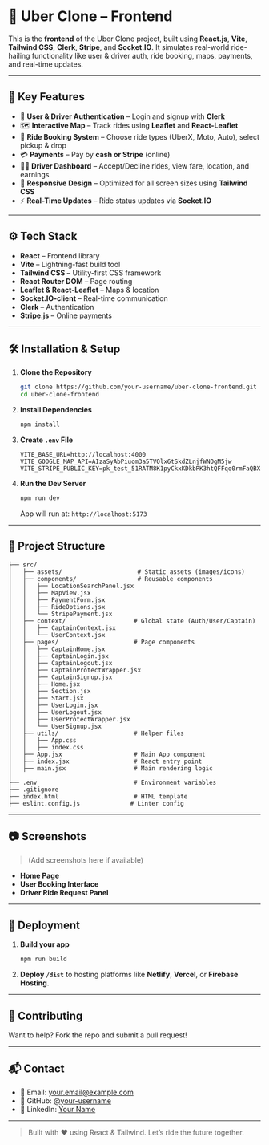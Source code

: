 # 🚗 Uber Clone – Frontend

This is the **frontend** of the Uber Clone project, built using **React.js**, **Vite**, **Tailwind CSS**, **Clerk**, **Stripe**, and **Socket.IO**. It simulates real-world ride-hailing functionality like user & driver auth, ride booking, maps, payments, and real-time updates.

---

## 🌟 Key Features

- 🔐 **User & Driver Authentication** – Login and signup with **Clerk**  
- 🗺 **Interactive Map** – Track rides using **Leaflet** and **React-Leaflet**  
- 🚕 **Ride Booking System** – Choose ride types (UberX, Moto, Auto), select pickup & drop  
- 💳 **Payments** – Pay by **cash or Stripe** (online)  
- 👨‍✈️ **Driver Dashboard** – Accept/Decline rides, view fare, location, and earnings  
- 📱 **Responsive Design** – Optimized for all screen sizes using **Tailwind CSS**  
- ⚡ **Real-Time Updates** – Ride status updates via **Socket.IO**

---

## ⚙️ Tech Stack

- **React** – Frontend library  
- **Vite** – Lightning-fast build tool  
- **Tailwind CSS** – Utility-first CSS framework  
- **React Router DOM** – Page routing  
- **Leaflet & React-Leaflet** – Maps & location  
- **Socket.IO-client** – Real-time communication  
- **Clerk** – Authentication  
- **Stripe.js** – Online payments

---

## 🛠 Installation & Setup

1. **Clone the Repository**
   ```bash
   git clone https://github.com/your-username/uber-clone-frontend.git
   cd uber-clone-frontend
   ```

2. **Install Dependencies**
   ```bash
   npm install
   ```

3. **Create `.env` File**
   ```env
   VITE_BASE_URL=http://localhost:4000
   VITE_GOOGLE_MAP_API=AIzaSyAbPiuom3a5TVOlx6tSkdZLnjfWNOgM5jw
   VITE_STRIPE_PUBLIC_KEY=pk_test_51RATM8K1pyCkxKDkbPK3htQFFqq0rmFaQBXcF7Y9RqK9x3AcQQowPcDMI6OVss8zS1mN6F2KN09obEEKhWRj76Xo001FGo3ITp
   ```

4. **Run the Dev Server**
   ```bash
   npm run dev
   ```

   App will run at: `http://localhost:5173`

---

## 📁 Project Structure

```
├── src/
│   ├── assets/                     # Static assets (images/icons)
│   ├── components/                 # Reusable components
│   │   ├── LocationSearchPanel.jsx
│   │   ├── MapView.jsx
│   │   ├── PaymentForm.jsx
│   │   ├── RideOptions.jsx
│   │   └── StripePayment.jsx
│   ├── context/                   # Global state (Auth/User/Captain)
│   │   ├── CaptainContext.jsx
│   │   └── UserContext.jsx
│   ├── pages/                     # Page components
│   │   ├── CaptainHome.jsx
│   │   ├── CaptainLogin.jsx
│   │   ├── CaptainLogout.jsx
│   │   ├── CaptainProtectWrapper.jsx
│   │   ├── CaptainSignup.jsx
│   │   ├── Home.jsx
│   │   ├── Section.jsx
│   │   ├── Start.jsx
│   │   ├── UserLogin.jsx
│   │   ├── UserLogout.jsx
│   │   ├── UserProtectWrapper.jsx
│   │   └── UserSignup.jsx
│   ├── utils/                     # Helper files
│   │   ├── App.css
│   │   ├── index.css
│   ├── App.jsx                    # Main App component
│   ├── index.jsx                  # React entry point
│   ├── main.jsx                   # Main rendering logic
│
├── .env                           # Environment variables
├── .gitignore
├── index.html                     # HTML template
├── eslint.config.js              # Linter config
```

---

## 📷 Screenshots

> (Add screenshots here if available)

- **Home Page**
- **User Booking Interface**
- **Driver Ride Request Panel**

---

## 🚀 Deployment

1. **Build your app**
   ```bash
   npm run build
   ```

2. **Deploy `/dist`** to hosting platforms like **Netlify**, **Vercel**, or **Firebase Hosting**.

---

## 🤝 Contributing

Want to help? Fork the repo and submit a pull request!

---

## 📬 Contact

- 📧 Email: your.email@example.com  
- 🐙 GitHub: [@your-username](https://github.com/your-username)  
- 🔗 LinkedIn: [Your Name](https://linkedin.com/in/your-name)

---

> Built with ❤️ using React & Tailwind. Let’s ride the future together.
